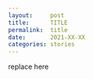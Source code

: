 ```yaml
---
layout:     post
title:      TITLE
permalink:  title
date:       2021-XX-XX
categories: stories
---
```


replace here
